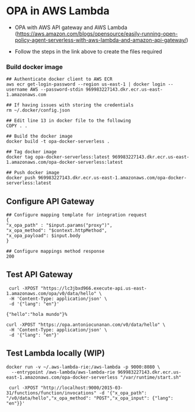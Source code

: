 # OPA in AWS Lambda

- OPA with AWS API gateway and AWS Lambda (https://aws.amazon.com/blogs/opensource/easily-running-open-policy-agent-serverless-with-aws-lambda-and-amazon-api-gateway/)

- Follow the steps in the link above to create the files required

### Build docker image

```
## Authenticate docker client to AWS ECR
aws ecr get-login-password --region us-east-1 | docker login --username AWS --password-stdin 969983227143.dkr.ecr.us-east-1.amazonaws.com

## If having issues with storing the credentials
rm ~/.docker/config.json

## Edit line 13 in docker file to the following
COPY . .

## Build the docker image
docker build -t opa-docker-serverless .

## Tag docker image
docker tag opa-docker-serverless:latest 969983227143.dkr.ecr.us-east-1.amazonaws.com/opa-docker-serverless:latest

## Push docker image
docker push 969983227143.dkr.ecr.us-east-1.amazonaws.com/opa-docker-serverless:latest
```

## Configure API Gateway

```
## Configure mapping template for integration request
{
"x_opa_path" : "$input.params("proxy")",
"x_opa_method": "$context.httpMethod",
"x_opa_payload": $input.body
}

## Configure mappings method response
200
```

## Test API Gateway

```
 curl -XPOST "https://lc3jbxd966.execute-api.us-east-1.amazonaws.com/opa/v0/data/hello" \
 -H 'Content-Type: application/json' \
 -d '{"lang": "en"}'

{"hello":"hola mundo"}%

curl -XPOST "https://opa.antoniocunanan.com/v0/data/hello" \
 -H 'Content-Type: application/json' \
 -d '{"lang": "en"}'

```

## Test Lambda locally (WIP)

```
docker run -v ~/.aws-lambda-rie:/aws-lambda -p 9000:8080 \
  --entrypoint /aws-lambda/aws-lambda-rie 969983227143.dkr.ecr.us-east-1.amazonaws.com/opa-docker-serverless "/var/runtime/start.sh"

 curl -XPOST "http://localhost:9000/2015-03-31/functions/function/invocations" -d '{"x_opa_path": "/v0/data/hello","x_opa_method": "POST","x_opa_input": {"lang": "en"}}'
```
